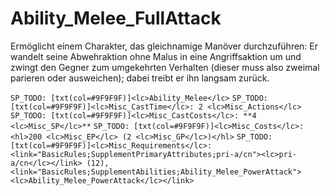 # Ability_Melee_FullAttack

Ermöglicht einem Charakter, das gleichnamige Manöver durchzuführen: Er wandelt seine Abwehraktion ohne Malus in eine Angriffsaktion um und zwingt den Gegner zum umgekehrten Verhalten (dieser muss also zweimal parieren oder ausweichen); dabei treibt er ihn langsam zurück.

`SP_TODO: [txt(col=#9F9F9F)]<lc>Ability_Melee</lc>`
`SP_TODO: [txt(col=#9F9F9F)]<lc>Misc_CastTime</lc>: 2 <lc>Misc_Actions</lc>`
`SP_TODO: [txt(col=#9F9F9F)]<lc>Misc_CastCosts</lc>: **4 <lc>Misc_SP</lc>**`
`SP_TODO: [txt(col=#9F9F9F)]<lc>Misc_Costs</lc>: <hl>200 <lc>Misc_EP</lc> (2 <lc>Misc_GP</lc>)</hl>`
`SP_TODO: [txt(col=#9F9F9F)]<lc>Misc_Requirements</lc>: <link="BasicRules;SupplementPrimaryAttributes;pri-a/cn"><lc>pri-a/cn</lc></link> (12), <link="BasicRules;SupplementAbilities;Ability_Melee_PowerAttack"><lc>Ability_Melee_PowerAttack</lc></link>`